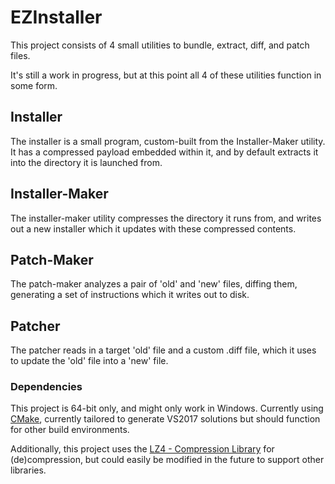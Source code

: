 # EZInstaller

This project consists of 4 small utilities to bundle, extract, diff, and patch files.

It's still a work in progress, but at this point all 4 of these utilities function in some form.

## Installer

The installer is a small program, custom-built from the Installer-Maker utility. It has a compressed payload embedded within it, and by default extracts it into the directory it is launched from.

## Installer-Maker

The installer-maker utility compresses the directory it runs from, and writes out a new installer which it updates with these compressed contents.

## Patch-Maker

The patch-maker analyzes a pair of 'old' and 'new' files, diffing them, generating a set of instructions which it writes out to disk.

## Patcher

The patcher reads in a target 'old' file and a custom .diff file, which it uses to update the 'old' file into a 'new' file.


### Dependencies
This project is 64-bit only, and might only work in Windows.
Currently using [CMake](https://cmake.org/), currently tailored to generate VS2017 solutions but should function for other build environments.

Additionally, this project uses the [LZ4 - Compression Library](https://github.com/lz4/lz4) for (de)compression, but could easily be modified in the future to support other libraries.
